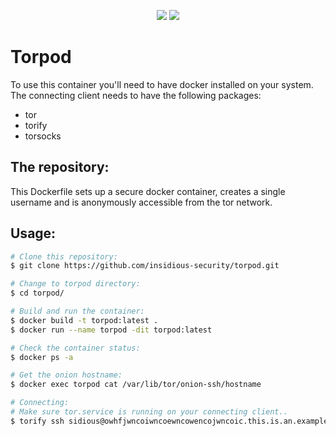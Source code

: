 <p align="center">
  <img src="https://img.shields.io/github/last-commit/insidious-security/easyssh.svg?style=for-the-badge">
  <img src="https://img.shields.io/github/license/insidious-security/easyssh?style=for-the-badge">
</p>

# Torpod
To use this container you'll need to have docker installed on your system. The connecting client needs to have the following packages:
- tor
- torify
- torsocks

## The repository:
This Dockerfile sets up a secure docker container, creates a single username and is anonymously accessible from the tor network.

## Usage:
```bash
# Clone this repository:
$ git clone https://github.com/insidious-security/torpod.git

# Change to torpod directory:
$ cd torpod/

# Build and run the container:
$ docker build -t torpod:latest .
$ docker run --name torpod -dit torpod:latest

# Check the container status:
$ docker ps -a

# Get the onion hostname:
$ docker exec torpod cat /var/lib/tor/onion-ssh/hostname

# Connecting:    
# Make sure tor.service is running on your connecting client..    
$ torify ssh sidious@owhfjwncoiwncoewncowencojwncoic.this.is.an.example.address.onion
```

